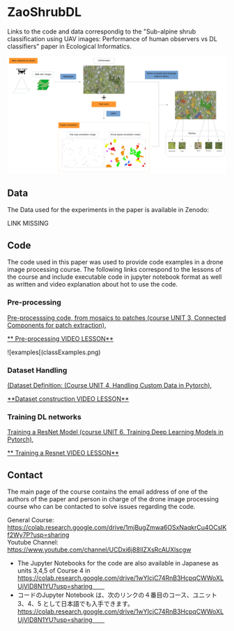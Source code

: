 # ZaoShrubDL
Links to the code and data correspondig to the "Sub-alpine shrub classification using UAV images: Performance of human observers vs DL classifiers" paper in Ecological Informatics.

![Overview](overview.png)

## Data

The Data used for the experiments in the paper is available in Zenodo:

LINK MISSING


## Code

The code used in this paper was used to provide code examples in a drone image processing course. The following links correspond to the lessons of the course and include executable code in jupyter notebook format as well as written and video explanation about hot to use the code.

### Pre-processing 

[Pre-processsing code, from mosaics to patches (course UNIT 3, Connected Components for patch extraction)](https://colab.research.google.com/drive/18dMeSaJL22G_26FHrmIbz8n5plhe8mOZ?usp=sharing), 

[\*\* Pre-processing VIDEO  LESSON\*\*](https://www.youtube.com/playlist?list=PLfZpLxnJ0nUeK8KwoB1CpJPazJMnO6GZM)

![examples[(classExamples.png)


### Dataset Handling
 
[(Dataset Definition: (Course UNIT 4, Handling Custom Data in Pytorch)](https://colab.research.google.com/drive/1zkdVQMv7YCBExHMJ1qCdrCba7Z1jsEi8?usp=sharing), 

[\*\*Dataset construction VIDEO  LESSON\*\*](https://www.youtube.com/watch?v=AtyxMuWr5OE&list=PLfZpLxnJ0nUfKAXQhZiIV-pLCudf50-Lg)

### Training DL networks

[Training a ResNet Model (course UNIT 6, Training Deep Learning Models in Pytorch)](https://colab.research.google.com/drive/17ARJbWw2h1X5rQNEkh7n7oXXA9Bvb2P9?usp=sharing),

[\*\* Training a Resnet VIDEO  LESSON\*\*](https://www.youtube.com/playlist?list=PLfZpLxnJ0nUfd1_rxYBoWXRC2dKDQGA_k)

## Contact

The main page of the course contains the email address of one of the authors of the paper and person in charge of the drone image processing course who can be contacted to solve issues regarding the code.

General Course: https://colab.research.google.com/drive/1mjBugZmwa6OSxNaqkrCu4OCslKf2Wy7P?usp=sharing  
Youtube Channel: https://www.youtube.com/channel/UCDxi6j88IlZXsRcAUXlscgw

* The Jupyter Notebooks for the code are also available in Japanese as units 3,4,5 of Course 4 in https://colab.research.google.com/drive/1wYIcjC74RnB3HcpqCWWoXLUjVlD8N1YU?usp=sharing　　
*  コードのJupyter Notebook は、次のリンクの４番目のコース、ユニット 3、4、5 として日本語でも入手できます。https://colab.research.google.com/drive/1wYIcjC74RnB3HcpqCWWoXLUjVlD8N1YU?usp=sharing　　
